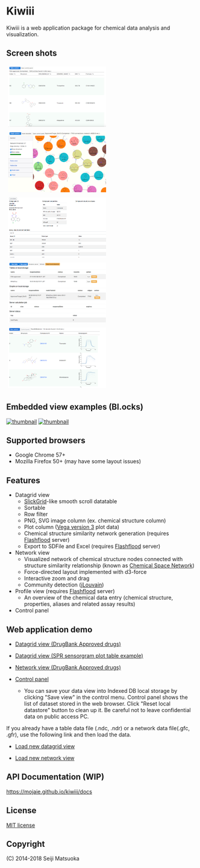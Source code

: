 
Kiwiii
================

Kiwiii is a web application package for chemical data analysis and visualization.


Screen shots
--------------

[<img src="img/table-view.png" width="260" height="160" alt="Table view" style="margin: 5px"/>](img/table-view.png)
[<img src="img/network-view.png" width="260" height="160" alt="Network view" style="margin: 5px"/>](img/network-view.png)
[<img src="img/profile-view.png" width="260" height="160" alt="Profile view" style="margin: 5px"/>](img/profile-view.png)
[<img src="img/control-panel.png" width="260" height="160" alt="Control panel" style="margin: 5px"/>](img/control-panel.png)
[<img src="img/spr-plot-example.png" width="260" height="160" alt="Plot example" style="margin: 5px"/>](img/spr-plot-example.png)


Embedded view examples (Bl.ocks)
---------------------------------

[![thumbnail](https://gist.githubusercontent.com/mojaie/dee158bd95a6e3f9e871c7cf112a335c/raw/c25ee931fead003248f7770f69b51fa28424063f/thumbnail.png)](https://bl.ocks.org/mojaie/dee158bd95a6e3f9e871c7cf112a335c)
[![thumbnail](https://gist.githubusercontent.com/mojaie/fe6db9906cd3c4ccc38463f177e4a6a7/raw/91517ccdc20a925ee2a1e1bce1116636ea2a627d/thumbnail.png)](https://bl.ocks.org/mojaie/fe6db9906cd3c4ccc38463f177e4a6a7)


Supported browsers
--------------------

- Google Chrome 57+
- Mozilla Firefox 50+ (may have some layout issues)


Features
--------------


- Datagrid view
  - [SlickGrid](https://github.com/mleibman/SlickGrid)-like smooth scroll datatable
  - Sortable
  - Row filter
  - PNG, SVG image column (ex. chemical structure column)
  - Plot column ([Vega version 3](https://vega.github.io/vega/) plot data)
  - Chemical structure similarity network generation (requires [Flashflood](https://github.com/mojaie/flashflood) server)
  - Export to SDFile and Excel (requires [Flashflood](https://github.com/mojaie/flashflood) server)
- Network view
  - Visualized network of chemical structure nodes connected with structure similarity relationship (known as [Chemical Space Network](https://doi.org/10.1007/s10822-014-9760-0))
  - Force-directed layout implemented with d3-force
  - Interactive zoom and drag
  - Community detection ([jLouvain](https://github.com/upphiminn/jLouvain))
- Profile view (requires [Flashflood](https://github.com/mojaie/flashflood) server)
  - An overview of the chemical data entry (chemical structure, properties, aliases and related assay results)
- Control panel


Web application demo
---------------------


- [Datagrid view (DrugBank Approved drugs)](https://mojaie.github.io/kiwiii/datagrid.html?location=resources/DrugBank5.0.5_FDA_Approved.ndc)

- [Datagrid view (SPR sensorgram plot table example)](https://mojaie.github.io/kiwiii/datagrid.html?location=resources/SPR_results_demo.ndc)

- [Network view (DrugBank Approved drugs)](https://mojaie.github.io/kiwiii/network.html?location=resources/DrugBank5.0.5_FDA_Approved_GLS08.gfc)

- [Control panel](https://mojaie.github.io/kiwiii/control.html)
  - You can save your data view into Indexed DB local storage by clicking "Save view" in the control menu. Control panel shows the list of dataset stored in the web browser. Click "Reset local datastore" button to clean up it. Be careful not to leave confidential data on public access PC.


If you already have a table data file (.ndc, .ndr) or a network data file(.gfc, .gfr), use the following link and then load the data.

- [Load new datagrid view](https://mojaie.github.io/kiwiii/datagrid.html)

- [Load new network view](https://mojaie.github.io/kiwiii/network.html)



API Documentation (WIP)
------------------------

https://mojaie.github.io/kiwiii/docs




License
--------------

[MIT license](http://opensource.org/licenses/MIT)



Copyright
--------------

(C) 2014-2018 Seiji Matsuoka
